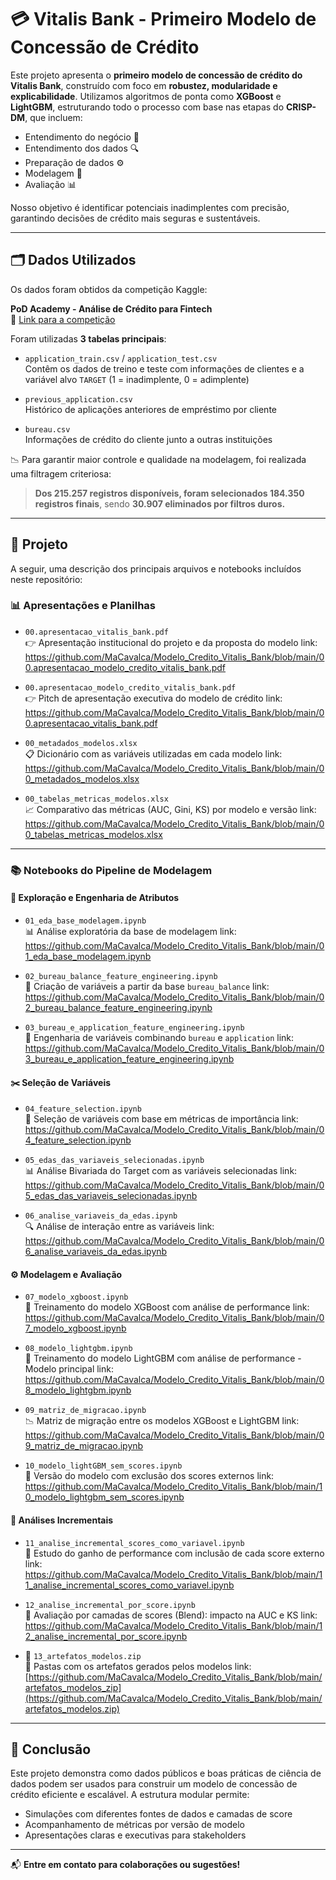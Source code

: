 # 💳 Vitalis Bank - Primeiro Modelo de Concessão de Crédito

Este projeto apresenta o **primeiro modelo de concessão de crédito do Vitalis Bank**, construído com foco em **robustez, modularidade e explicabilidade**. Utilizamos algoritmos de ponta como **XGBoost** e **LightGBM**, estruturando todo o processo com base nas etapas do **CRISP-DM**, que incluem:

- Entendimento do negócio 🧠
- Entendimento dos dados 🔍
- Preparação de dados ⚙️
- Modelagem 🧪
- Avaliação 📊

Nosso objetivo é identificar potenciais inadimplentes com precisão, garantindo decisões de crédito mais seguras e sustentáveis.

---

## 🗂️ Dados Utilizados

Os dados foram obtidos da competição Kaggle:

**PoD Academy - Análise de Crédito para Fintech**  
🔗 [Link para a competição](https://www.kaggle.com/competitions/pod-academy-analise-de-credito-para-fintech/data)

Foram utilizadas **3 tabelas principais**:

- `application_train.csv` / `application_test.csv`  
  Contêm os dados de treino e teste com informações de clientes e a variável alvo `TARGET` (1 = inadimplente, 0 = adimplente)

- `previous_application.csv`  
  Histórico de aplicações anteriores de empréstimo por cliente

- `bureau.csv`  
  Informações de crédito do cliente junto a outras instituições

📉 Para garantir maior controle e qualidade na modelagem, foi realizada uma filtragem criteriosa:  
> **Dos 215.257 registros disponíveis, foram selecionados 184.350 registros finais**, sendo **30.907 eliminados por filtros duros.**

---

## 🔖 Projeto

A seguir, uma descrição dos principais arquivos e notebooks incluídos neste repositório:

### 📊 Apresentações e Planilhas
- `00.apresentacao_vitalis_bank.pdf`  
  👉 Apresentação institucional do projeto e da proposta do modelo
link: https://github.com/MaCavalca/Modelo_Credito_Vitalis_Bank/blob/main/00.apresentacao_modelo_credito_vitalis_bank.pdf

- `00.apresentacao_modelo_credito_vitalis_bank.pdf`  
  👉 Pitch de apresentação executiva do modelo de crédito
link: https://github.com/MaCavalca/Modelo_Credito_Vitalis_Bank/blob/main/00.apresentacao_vitalis_bank.pdf

- `00_metadados_modelos.xlsx`  
  📋 Dicionário com as variáveis utilizadas em cada modelo
link: https://github.com/MaCavalca/Modelo_Credito_Vitalis_Bank/blob/main/00_metadados_modelos.xlsx

- `00_tabelas_metricas_modelos.xlsx`  
  📈 Comparativo das métricas (AUC, Gini, KS) por modelo e versão
link: https://github.com/MaCavalca/Modelo_Credito_Vitalis_Bank/blob/main/00_tabelas_metricas_modelos.xlsx
---

### 📚 Notebooks do Pipeline de Modelagem

#### 🔎 Exploração e Engenharia de Atributos
- `01_eda_base_modelagem.ipynb`  
  📊 Análise exploratória da base de modelagem
link: https://github.com/MaCavalca/Modelo_Credito_Vitalis_Bank/blob/main/01_eda_base_modelagem.ipynb

- `02_bureau_balance_feature_engineering.ipynb`  
  🏦 Criação de variáveis a partir da base `bureau_balance`
link: https://github.com/MaCavalca/Modelo_Credito_Vitalis_Bank/blob/main/02_bureau_balance_feature_engineering.ipynb

- `03_bureau_e_application_feature_engineering.ipynb`  
  🔧 Engenharia de variáveis combinando `bureau` e `application`
link: https://github.com/MaCavalca/Modelo_Credito_Vitalis_Bank/blob/main/03_bureau_e_application_feature_engineering.ipynb

#### ✂️ Seleção de Variáveis
- `04_feature_selection.ipynb`  
  🧬 Seleção de variáveis com base em métricas de importância
link: https://github.com/MaCavalca/Modelo_Credito_Vitalis_Bank/blob/main/04_feature_selection.ipynb

- `05_edas_das_variaveis_selecionadas.ipynb`  
  📊 Análise Bivariada do Target com as variáveis selecionadas
link: https://github.com/MaCavalca/Modelo_Credito_Vitalis_Bank/blob/main/05_edas_das_variaveis_selecionadas.ipynb

- `06_analise_variaveis_da_edas.ipynb`  
  🔍 Análise de interação entre as variáveis
link: https://github.com/MaCavalca/Modelo_Credito_Vitalis_Bank/blob/main/06_analise_variaveis_da_edas.ipynb

#### ⚙️ Modelagem e Avaliação
- `07_modelo_xgboost.ipynb`  
  🚀 Treinamento do modelo XGBoost com análise de performance
link: https://github.com/MaCavalca/Modelo_Credito_Vitalis_Bank/blob/main/07_modelo_xgboost.ipynb

- `08_modelo_lightgbm.ipynb`  
  🌟 Treinamento do modelo LightGBM com análise de performance - Modelo principal
link: https://github.com/MaCavalca/Modelo_Credito_Vitalis_Bank/blob/main/08_modelo_lightgbm.ipynb

- `09_matriz_de_migracao.ipynb`  
  📉 Matriz de migração entre os modelos XGBoost e LightGBM
link: https://github.com/MaCavalca/Modelo_Credito_Vitalis_Bank/blob/main/09_matriz_de_migracao.ipynb

- `10_modelo_lightGBM_sem_scores.ipynb`  
  🧪 Versão do modelo com exclusão dos scores externos
link: https://github.com/MaCavalca/Modelo_Credito_Vitalis_Bank/blob/main/10_modelo_lightgbm_sem_scores.ipynb

#### 🔁 Análises Incrementais
- `11_analise_incremental_scores_como_variavel.ipynb`  
  🧠 Estudo do ganho de performance com inclusão de cada score externo
link: https://github.com/MaCavalca/Modelo_Credito_Vitalis_Bank/blob/main/11_analise_incremental_scores_como_variavel.ipynb

- `12_analise_incremental_por_score.ipynb`  
  🔢 Avaliação por camadas de scores (Blend): impacto na AUC e KS
link: https://github.com/MaCavalca/Modelo_Credito_Vitalis_Bank/blob/main/12_analise_incremental_por_score.ipynb

- 📁 `13_artefatos_modelos.zip`  
  🔢 Pastas com os artefatos gerados pelos modelos
link: [https://github.com/MaCavalca/Modelo_Credito_Vitalis_Bank/blob/main/artefatos_modelos_zip](https://github.com/MaCavalca/Modelo_Credito_Vitalis_Bank/blob/main/artefatos_modelos.zip)
---

## 🧠 Conclusão

Este projeto demonstra como dados públicos e boas práticas de ciência de dados podem ser usados para construir um modelo de concessão de crédito eficiente e escalável. A estrutura modular permite:

- Simulações com diferentes fontes de dados e camadas de score
- Acompanhamento de métricas por versão de modelo
- Apresentações claras e executivas para stakeholders

---

📬 **Entre em contato para colaborações ou sugestões!**

